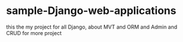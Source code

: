 # sample-Django-web-applications
this the my project for all Django, about MVT and ORM and Admin and CRUD for more project 
